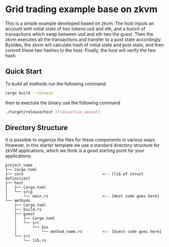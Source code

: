 # Grid trading example base on zkvm

This is a simple example developed based on zkvm. The host inputs an account with initial state of two tokens:usd and eth, and a bunch of transactions which swap between usd and eth two the guest. Then the zkvm executes all the transactions and transfer to a post state accordingly. Bysides, the zkvm will calculate hash of initial state and post state, and then commit these two hashes to the host. Finally, the host will verify the two hash.

## Quick Start

To build all methods  run the following
command:

```bash
cargo build --release
```

then to exectute the binary use the following command 

```bash
./target/release/host [transaction_amount]
```

## Directory Structure

It is possible to organize the files for these components in various ways.
However, in this starter template we use a standard directory structure for zkVM
applications, which we think is a good starting point for your applications.

```text
project_name
├── Cargo.toml
├── core                                   <-- [lib of struct definition]
├── host
│   ├── Cargo.toml
│   └── srcg
│       └── main.rs                        <-- [Host code goes here]
└── methods
    ├── Cargo.toml
    ├── build.rs
    ├── guest
    │   ├── Cargo.toml
    │   └── src
    │       └── bin
    │           └── method_name.rs         <-- [Guest code goes here]
    └── src
        └── lib.rs
```
